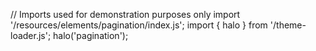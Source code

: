 <!--
type: template
name: pagination
-->
// Imports used for demonstration purposes only
import '/resources/elements/pagination/index.js';
import { halo } from '/theme-loader.js';
halo('pagination');
